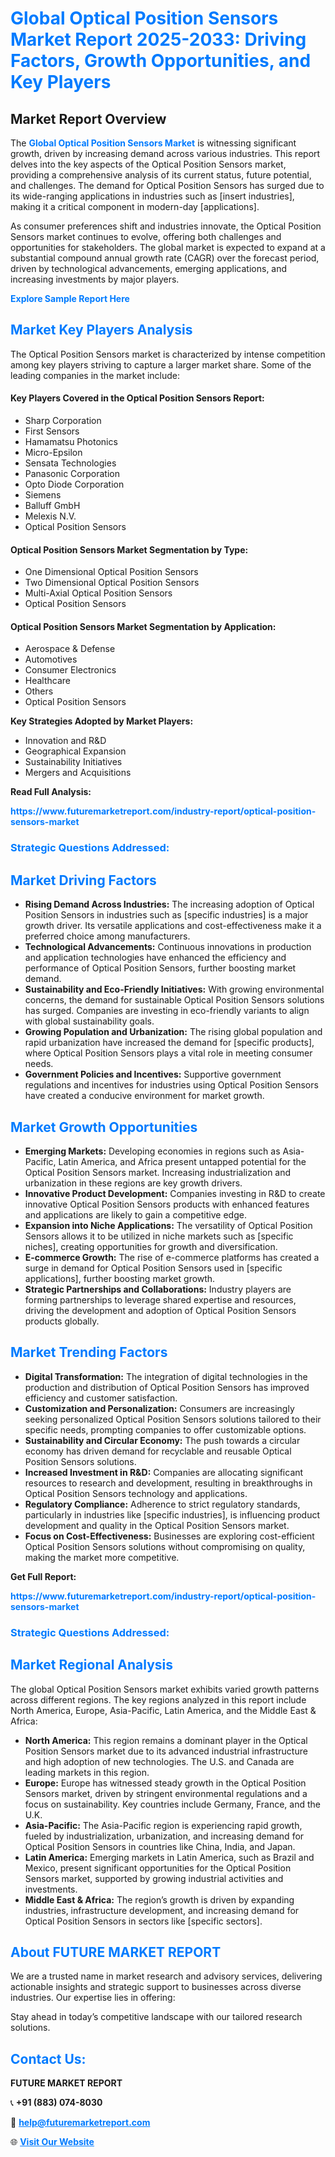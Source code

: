 <h1 style="color: #007BFF;">Global Optical Position Sensors Market Report 2025-2033: Driving Factors, Growth Opportunities, and Key Players</h1>

<section id="overview">
<h2>Market Report Overview</h2>
<p>The <a href="https://www.futuremarketreport.com/industry-report/optical-position-sensors-market" style="color: #007BFF; text-decoration: none;"><strong>Global Optical Position Sensors Market</strong></a> is witnessing significant growth, driven by increasing demand across various industries. This report delves into the key aspects of the Optical Position Sensors market, providing a comprehensive analysis of its current status, future potential, and challenges. The demand for Optical Position Sensors has surged due to its wide-ranging applications in industries such as [insert industries], making it a critical component in modern-day [applications].</p>
<p>As consumer preferences shift and industries innovate, the Optical Position Sensors market continues to evolve, offering both challenges and opportunities for stakeholders. The global market is expected to expand at a substantial compound annual growth rate (CAGR) over the forecast period, driven by technological advancements, emerging applications, and increasing investments by major players.</p>
</section>

<section id="overview">
<p><a href="https://www.futuremarketreport.com/request-sample/reportId=110446" style="color: #007BFF; text-decoration: none;"><strong>Explore Sample Report Here</strong></a></p>
</section>

<section id="key-players">
<h2 style="color: #007BFF;">Market Key Players Analysis</h2>
<p>The Optical Position Sensors market is characterized by intense competition among key players striving to capture a larger market share. Some of the leading companies in the market include:</p>
<h4>Key Players Covered in the Optical Position Sensors Report:</h4>
<ul><li>Sharp Corporation</li><li>First Sensors</li><li>Hamamatsu Photonics</li><li>Micro-Epsilon</li><li>Sensata Technologies</li><li>Panasonic Corporation</li><li>Opto Diode Corporation</li><li>Siemens</li><li>Balluff GmbH</li><li>Melexis N.V.</li><li>Optical Position Sensors</li></ul>
<h4>Optical Position Sensors Market Segmentation by Type:</h4>
<ul><li>One Dimensional Optical Position Sensors</li><li>Two Dimensional Optical Position Sensors</li><li>Multi-Axial Optical Position Sensors</li><li>Optical Position Sensors</li></ul>

<h4>Optical Position Sensors Market Segmentation by Application:</h4>
<ul><li>Aerospace &amp; Defense</li><li>Automotives</li><li>Consumer Electronics</li><li>Healthcare</li><li>Others</li><li>Optical Position Sensors</li></ul>
<p><strong>Key Strategies Adopted by Market Players:</strong></p>
<ul>
<li>Innovation and R&D</li>
<li>Geographical Expansion</li>
<li>Sustainability Initiatives</li>
<li>Mergers and Acquisitions</li>
</ul>
</section>

<section>
<p><strong>Read Full Analysis: </strong></p><a href="https://www.futuremarketreport.com/industry-report/optical-position-sensors-market" style="color: #007BFF; text-decoration: none;"><strong>https://www.futuremarketreport.com/industry-report/optical-position-sensors-market</strong></a>
<h3 style="color: #007BFF;">Strategic Questions Addressed:</h3>
</section>

<section id="driving-factors">
<h2 style="color: #007BFF;">Market Driving Factors</h2>
<ul>
<li><strong>Rising Demand Across Industries:</strong> The increasing adoption of Optical Position Sensors in industries such as [specific industries] is a major growth driver. Its versatile applications and cost-effectiveness make it a preferred choice among manufacturers.</li>
<li><strong>Technological Advancements:</strong> Continuous innovations in production and application technologies have enhanced the efficiency and performance of Optical Position Sensors, further boosting market demand.</li>
<li><strong>Sustainability and Eco-Friendly Initiatives:</strong> With growing environmental concerns, the demand for sustainable Optical Position Sensors solutions has surged. Companies are investing in eco-friendly variants to align with global sustainability goals.</li>
<li><strong>Growing Population and Urbanization:</strong> The rising global population and rapid urbanization have increased the demand for [specific products], where Optical Position Sensors plays a vital role in meeting consumer needs.</li>
<li><strong>Government Policies and Incentives:</strong> Supportive government regulations and incentives for industries using Optical Position Sensors have created a conducive environment for market growth.</li>
</ul>
</section>

<section id="growth-opportunities">
<h2 style="color: #007BFF;">Market Growth Opportunities</h2>
<ul>
<li><strong>Emerging Markets:</strong> Developing economies in regions such as Asia-Pacific, Latin America, and Africa present untapped potential for the Optical Position Sensors market. Increasing industrialization and urbanization in these regions are key growth drivers.</li>
<li><strong>Innovative Product Development:</strong> Companies investing in R&D to create innovative Optical Position Sensors products with enhanced features and applications are likely to gain a competitive edge.</li>
<li><strong>Expansion into Niche Applications:</strong> The versatility of Optical Position Sensors allows it to be utilized in niche markets such as [specific niches], creating opportunities for growth and diversification.</li>
<li><strong>E-commerce Growth:</strong> The rise of e-commerce platforms has created a surge in demand for Optical Position Sensors used in [specific applications], further boosting market growth.</li>
<li><strong>Strategic Partnerships and Collaborations:</strong> Industry players are forming partnerships to leverage shared expertise and resources, driving the development and adoption of Optical Position Sensors products globally.</li>
</ul>
</section>

<section id="trending-factors">
<h2 style="color: #007BFF;">Market Trending Factors</h2>
<ul>
<li><strong>Digital Transformation:</strong> The integration of digital technologies in the production and distribution of Optical Position Sensors has improved efficiency and customer satisfaction.</li>
<li><strong>Customization and Personalization:</strong> Consumers are increasingly seeking personalized Optical Position Sensors solutions tailored to their specific needs, prompting companies to offer customizable options.</li>
<li><strong>Sustainability and Circular Economy:</strong> The push towards a circular economy has driven demand for recyclable and reusable Optical Position Sensors solutions.</li>
<li><strong>Increased Investment in R&D:</strong> Companies are allocating significant resources to research and development, resulting in breakthroughs in Optical Position Sensors technology and applications.</li>
<li><strong>Regulatory Compliance:</strong> Adherence to strict regulatory standards, particularly in industries like [specific industries], is influencing product development and quality in the Optical Position Sensors market.</li>
<li><strong>Focus on Cost-Effectiveness:</strong> Businesses are exploring cost-efficient Optical Position Sensors solutions without compromising on quality, making the market more competitive.</li>
</ul>
</section>

<section>
<p><strong>Get Full Report: </strong></p><a href="https://www.futuremarketreport.com/industry-report/optical-position-sensors-market" style="color: #007BFF; text-decoration: none;"><strong>https://www.futuremarketreport.com/industry-report/optical-position-sensors-market</strong></a>
<h3 style="color: #007BFF;">Strategic Questions Addressed:</h3>
</section>


<section id="regional-analysis">
<h2 style="color: #007BFF;">Market Regional Analysis</h2>
<p>The global Optical Position Sensors market exhibits varied growth patterns across different regions. The key regions analyzed in this report include North America, Europe, Asia-Pacific, Latin America, and the Middle East & Africa:</p>
<ul>
<li><strong>North America:</strong> This region remains a dominant player in the Optical Position Sensors market due to its advanced industrial infrastructure and high adoption of new technologies. The U.S. and Canada are leading markets in this region.</li>
<li><strong>Europe:</strong> Europe has witnessed steady growth in the Optical Position Sensors market, driven by stringent environmental regulations and a focus on sustainability. Key countries include Germany, France, and the U.K.</li>
<li><strong>Asia-Pacific:</strong> The Asia-Pacific region is experiencing rapid growth, fueled by industrialization, urbanization, and increasing demand for Optical Position Sensors in countries like China, India, and Japan.</li>
<li><strong>Latin America:</strong> Emerging markets in Latin America, such as Brazil and Mexico, present significant opportunities for the Optical Position Sensors market, supported by growing industrial activities and investments.</li>
<li><strong>Middle East & Africa:</strong> The region’s growth is driven by expanding industries, infrastructure development, and increasing demand for Optical Position Sensors in sectors like [specific sectors].</li>
</ul>
</section>

<footer>
<h2 style="color: #007BFF;">About FUTURE MARKET REPORT</h2>
<p>We are a trusted name in market research and advisory services, delivering actionable insights and strategic support to businesses across diverse industries. Our expertise lies in offering:</p>

<p>Stay ahead in today’s competitive landscape with our tailored research solutions.</p>

<h2 style="color: #007BFF;">Contact Us:</h2>
<p><strong>FUTURE MARKET REPORT</strong></p>
<p>📞 <strong>+91 (883) 074-8030</strong></p>
<p>📧 <strong><a href="mailto:help@futuremarketreport.com" style="color: #007BFF;">help@futuremarketreport.com</a></strong></p>
<p>🌐 <strong><a href="https://www.futuremarketreport.com/" style="color: #007BFF;">Visit Our Website</a></strong></p>
</footer>